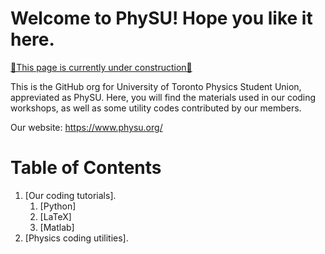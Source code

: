 # Welcome to PhySU! Hope you like it here.

<ins>🚧This page is currently under construction🚧</ins>

This is the GitHub org for University of Toronto Physics Student Union, appreviated as PhySU. Here, you will find the materials used in our coding workshops, as well as some utility codes contributed by our members.

Our website: https://www.physu.org/

# Table of Contents
1. [Our coding tutorials].
    1. [Python]
    2. [LaTeX]
    3. [Matlab]
2. [Physics coding utilities].
